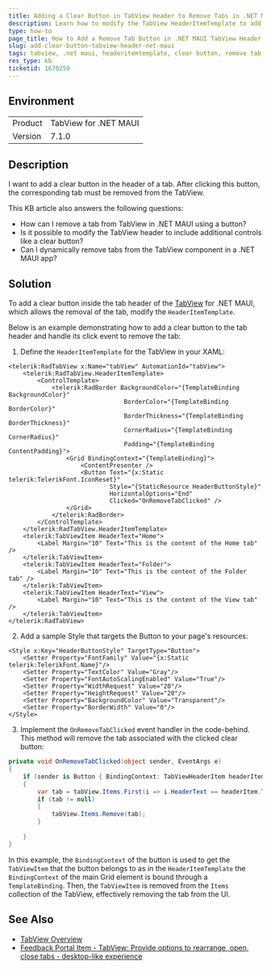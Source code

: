 ```yaml
---
title: Adding a Clear Button in TabView Header to Remove Tabs in .NET MAUI
description: Learn how to modify the TabView HeaderItemTemplate to add a clear button that removes tabs in a .NET MAUI application.
type: how-to
page_title: How to Add a Remove Tab Button in .NET MAUI TabView Header
slug: add-clear-button-tabview-header-net-maui
tags: tabview, .net maui, headeritemtemplate, clear button, remove tab
res_type: kb
ticketid: 1670259
---
```


## Environment

<table>
<tbody>
<tr>
<td>Product</td>
<td>TabView for .NET MAUI</td>
</tr>
<tr>
<td>Version</td>
<td>7.1.0</td>
</tr>
</tbody>
</table>

## Description

I want to add a clear button in the header of a tab. After clicking this button, the corresponding tab must be removed from the TabView.

This KB article also answers the following questions:
- How can I remove a tab from TabView in .NET MAUI using a button?
- Is it possible to modify the TabView header to include additional controls like a clear button?
- Can I dynamically remove tabs from the TabView component in a .NET MAUI app?

## Solution

To add a clear button inside the tab header of the [TabView](https://docs.telerik.com/devtools/maui/controls/tabview) for .NET MAUI, which allows the removal of the tab, modify the `HeaderItemTemplate`. 

Below is an example demonstrating how to add a clear button to the tab header and handle its click event to remove the tab:

1. Define the `HeaderItemTemplate` for the TabView in your XAML:

```XAML
<telerik:RadTabView x:Name="tabView" AutomationId="tabView">
    <telerik:RadTabView.HeaderItemTemplate>
        <ControlTemplate>
            <telerik:RadBorder BackgroundColor="{TemplateBinding BackgroundColor}"
                                BorderColor="{TemplateBinding BorderColor}"
                                BorderThickness="{TemplateBinding BorderThickness}"
                                CornerRadius="{TemplateBinding CornerRadius}"
                                Padding="{TemplateBinding ContentPadding}">
                <Grid BindingContext="{TemplateBinding}">
                    <ContentPresenter />
                    <Button Text="{x:Static telerik:TelerikFont.IconReset}"
                            Style="{StaticResource HeaderButtonStyle}"
                            HorizontalOptions="End"
                            Clicked="OnRemoveTabClicked" />
                </Grid>
            </telerik:RadBorder>
        </ControlTemplate>
    </telerik:RadTabView.HeaderItemTemplate>
    <telerik:TabViewItem HeaderText="Home">
        <Label Margin="10" Text="This is the content of the Home tab" />
    </telerik:TabViewItem>
    <telerik:TabViewItem HeaderText="Folder">
        <Label Margin="10" Text="This is the content of the Folder tab" />
    </telerik:TabViewItem>
    <telerik:TabViewItem HeaderText="View">
        <Label Margin="10" Text="This is the content of the View tab" />
    </telerik:TabViewItem>
</telerik:RadTabView>
```

2. Add a sample Style that targets the Button to your page's resources:

```XAML
<Style x:Key="HeaderButtonStyle" TargetType="Button">
    <Setter Property="FontFamily" Value="{x:Static telerik:TelerikFont.Name}"/>
    <Setter Property="TextColor" Value="Gray"/>
    <Setter Property="FontAutoScalingEnabled" Value="True"/>
    <Setter Property="WidthRequest" Value="20"/>
    <Setter Property="HeightRequest" Value="20"/>
    <Setter Property="BackgroundColor" Value="Transparent"/>
    <Setter Property="BorderWidth" Value="0"/>
</Style>
```

3. Implement the `OnRemoveTabClicked` event handler in the code-behind. This method will remove the tab associated with the clicked clear button:

```C#
private void OnRemoveTabClicked(object sender, EventArgs e)
{
    if (sender is Button { BindingContext: TabViewHeaderItem headerItem })
    {
        var tab = tabView.Items.First(i => i.HeaderText == headerItem.Text);
        if (tab != null)
        {
            tabView.Items.Remove(tab);
        }
            
    }
}
```

In this example, the `BindingContext` of the button is used to get the `TabViewItem` that the button belongs to as in the `HeaderItemTemplate` the `BindingContext` of the main Grid element is bound through a `TemplateBinding`. Then, the `TabViewItem` is removed from the `Items` collection of the TabView, effectively removing the tab from the UI.

## See Also

- [TabView Overview](https://docs.telerik.com/devtools/maui/controls/tabview)
- [Feedback Portal Item - TabView: Provide options to rearrange, open, close tabs - desktop-like experience](https://feedback.telerik.com/maui/1610635-tabview-provide-options-to-rearrange-open-close-tabs-desktop-like-experience)
